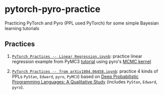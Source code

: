 # pytorch-pyro-practice
Practicing PyTorch and Pyro (PPL used PyTorch) for some simple Bayesian learning tutorials

## Practices
1. [`PyTorch Practices -- Linear Regression.ipynb`](http://nbviewer.jupyter.org/github/jibanCat/pytorch-pyro-practice/blob/master/PyTorch%20Practices%20--%20Linear%20Regression%20.ipynb): practice linear regression example from PyMC3 [tutorial](https://docs.pymc.io/notebooks/GLM-linear.html) using pyro's [MCMC kernel](http://docs.pyro.ai/en/0.2.1-release/mcmc.html)

2. [`PyTorch Practices -- from arXiv1804.06458.ipynb`](http://nbviewer.jupyter.org/github/jibanCat/pytorch-pyro-practice/blob/master/PyTorch%20Practices%20--%20from%20arXiv1804.06458.ipynb): practice 4 kinds of PPLs `PyStan`, `Edward`, `pyro`, `PyMC3`) based on [Deep Probabilistic Programming Languages: A Qualitative Study](https://arxiv.org/abs/1804.06458) (includes `PyStan`, `Edward`, `pyro`). 